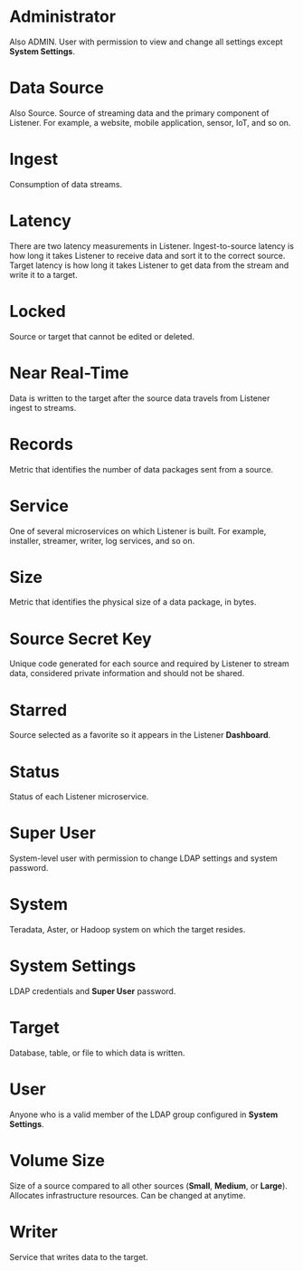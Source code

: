 # Administrator

Also ADMIN. User with permission to view and change all settings except __System Settings__.

# Data Source

Also Source. Source of streaming data and the primary component of Listener. For example, a website, mobile application, sensor, IoT, and so on.

# Ingest

Consumption of data streams.

# Latency

There are two latency measurements in Listener. Ingest-to-source latency is how long it takes Listener to receive data and sort it to the correct source. Target latency is how long it takes Listener to get data from the stream and write it to a target.

# Locked

Source or target that cannot be edited or deleted.

# Near Real-Time

Data is written to the target after the source data travels from Listener ingest to streams.

# Records

Metric that identifies the number of data packages sent from a source.

# Service

One of several microservices on which Listener is built. For example, installer, streamer, writer, log services, and so on.

# Size

Metric that identifies the physical size of a data package, in bytes.

# Source Secret Key

Unique code generated for each source and required by Listener to stream data, considered private information and should not be shared.

# Starred

Source selected as a favorite so it appears in the Listener **Dashboard**.

# Status

Status of each Listener microservice.

# Super User

System-level user with permission to change LDAP settings and system password.

# System

Teradata, Aster, or Hadoop system on which the target resides.

# System Settings

LDAP credentials and **Super User** password.

# Target

Database, table, or file to which data is written.

# User

Anyone who is a valid member of the LDAP group configured in **System Settings**.

# Volume Size

Size of a source compared to all other sources (**Small**, **Medium**, or **Large**). Allocates infrastructure resources. Can be changed at anytime.

# Writer

Service that writes data to the target.
